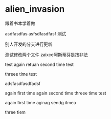 # alien_invasion
跟着书本学着做


asdfasdfas
asfsdfasdfasf
测试

别人开发的分支进行更新

测试修改两个文件
zaixce阿斯蒂芬是按非法


test again retuan
second time test

threee time test

adsfasdfasdfadsf


again first time
again second time
threee time test


again first time
aginag sendg itmea

three tiem 